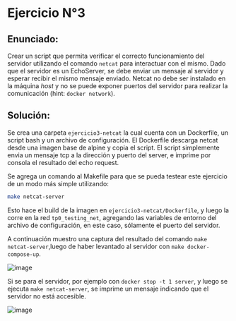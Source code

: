 # Ejercicio  N°3

## Enunciado:
Crear un script que permita verificar el correcto funcionamiento del servidor utilizando el comando `netcat` para interactuar con el mismo. Dado que el servidor es un EchoServer, se debe enviar un mensaje al servidor y esperar recibir el mismo mensaje enviado. Netcat no debe ser instalado en la máquina _host_ y no se puede exponer puertos del servidor para realizar la comunicación (hint: `docker network`).

## Solución:
Se crea una carpeta `ejercicio3-netcat` la cual cuenta con un Dockerfile, un script bash y un archivo de configuración. El Dockerfile descarga netcat desde una imagen base de alpine y copia el script. El script simplemente envia un mensaje tcp a la dirección y puerto del server, e imprime por consola el resultado del echo request.

Se agrega un comando al Makefile para que se pueda testear este ejercicio de un modo más simple utilizando:

```bash
make netcat-server
```

Esto hace el build de la imagen en `ejercicio3-netcat/Dockerfile`, y luego la corre en la red `tp0_testing_net`, agregando las variables de entorno del archivo de configuración, en este caso, sólamente el puerto del servidor.

A continuación muestro una captura del resultado del comando `make netcat-server`,luego de haber levantado al servidor con `make docker-compose-up`.

![image](https://user-images.githubusercontent.com/65830097/228655088-d699ddf2-3f9f-4efd-bd97-9e5c02ef0abc.png)


Si se para el servidor, por ejemplo con `docker stop -t 1 server`, y luego se ejecuta `make netcat-server`, se imprime un mensaje indicando que el servidor no está accesible.

![image](https://user-images.githubusercontent.com/65830097/228656959-80146999-89e6-42a2-80de-e3408b49e175.png)

